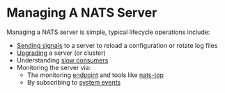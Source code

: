 # Managing A NATS Server

Managing a NATS server is simple, typical lifecycle operations include:

* [Sending signals](signals.md) to a server to reload a configuration or rotate log files
* [Upgrading](upgrading_cluster.md) a server \(or cluster\)
* Understanding [slow consumers](slow_consumers.md)
* Monitoring the server via:
   * The monitoring [endpoint](../configuration/monitoring.md) and tools like [nats-top](../../nats-tools/nats_top/README.md) 
   * By subscribing to [system events](../configuration/sys_accounts/sys_accounts.md)
